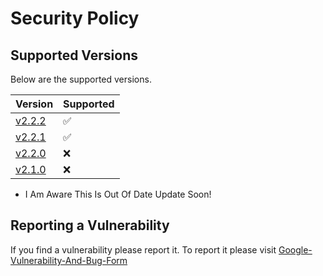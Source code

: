 # Security Policy

## Supported Versions

Below are the supported versions.

| Version | Supported                                                                           |
| ------- | ------------------                                                                  |
| [v2.2.2](https://github.com/Atelloblue/GoogleClone/releases/tag/v2.2.2)  |:white_check_mark:  |
| [v2.2.1](https://github.com/Atelloblue/GoogleClone/releases/tag/v2.2.1)  | :white_check_mark: |
| [v2.2.0](https://github.com/Atelloblue/GoogleClone/releases/tag/v2.2.0)  | :x:                |
| [v2.1.0](https://github.com/Atelloblue/GoogleClone/releases/tag/v2.1.0)  | :x:                |
* I Am Aware This Is Out Of Date Update Soon!

## Reporting a Vulnerability

If you find a vulnerability please report it.
To report it please visit [Google-Vulnerability-And-Bug-Form](https://atelloblue.github.io/Google-Vulnerability-And-Bug-Form/)
